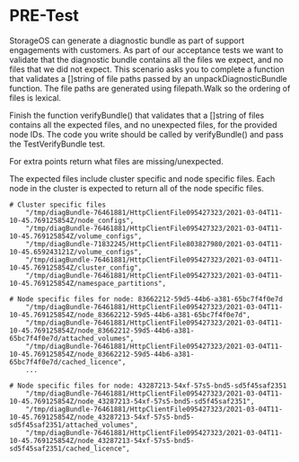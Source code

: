 # PRE-Test

StorageOS can generate a diagnostic bundle as part of support engagements with
customers. As part of our acceptance tests we want to validate that the
diagnostic bundle contains all the files we expect, and no files that we did not
expect. This scenario asks you to complete a function that validates a []string
of file paths passed by an unpackDiagnosticBundle function. The file paths are
generated using filepath.Walk so the ordering of files is lexical.

Finish the function verifyBundle() that validates that a []string of files
contains all the expected files, and no unexpected files, for the provided node
IDs. The code you write should be called by verifyBundle() and pass the
TestVerifyBundle test.

For extra points return what files are missing/unexpected.

The expected files include cluster specific and node specific files. Each node
in the cluster is expected to return all of the node specific files.

```
# Cluster specific files
	"/tmp/diagBundle-76461881/HttpClientFile095427323/2021-03-04T11-10-45.769125854Z/node_configs",
	"/tmp/diagBundle-76461881/HttpClientFile095427323/2021-03-04T11-10-45.769125854Z/volume_configs",
	"/tmp/diagBundle-71832245/HttpClientFile803827980/2021-03-04T11-10-45.659243121Z/volume_configs",
	"/tmp/diagBundle-76461881/HttpClientFile095427323/2021-03-04T11-10-45.769125854Z/cluster_config",
	"/tmp/diagBundle-76461881/HttpClientFile095427323/2021-03-04T11-10-45.769125854Z/namespace_partitions",	
	
# Node specific files for node: 83662212-59d5-44b6-a381-65bc7f4f0e7d
	"/tmp/diagBundle-76461881/HttpClientFile095427323/2021-03-04T11-10-45.769125854Z/node_83662212-59d5-44b6-a381-65bc7f4f0e7d",
	"/tmp/diagBundle-76461881/HttpClientFile095427323/2021-03-04T11-10-45.769125854Z/node_83662212-59d5-44b6-a381-65bc7f4f0e7d/attached_volumes",
	"/tmp/diagBundle-76461881/HttpClientFile095427323/2021-03-04T11-10-45.769125854Z/node_83662212-59d5-44b6-a381-65bc7f4f0e7d/cached_licence",
	...

# Node specific files for node: 43287213-54xf-57s5-bnd5-sd5f45saf2351
	"/tmp/diagBundle-76461881/HttpClientFile095427323/2021-03-04T11-10-45.769125854Z/node_43287213-54xf-57s5-bnd5-sd5f45saf2351",
	"/tmp/diagBundle-76461881/HttpClientFile095427323/2021-03-04T11-10-45.769125854Z/node_43287213-54xf-57s5-bnd5-sd5f45saf2351/attached_volumes",
	"/tmp/diagBundle-76461881/HttpClientFile095427323/2021-03-04T11-10-45.769125854Z/node_43287213-54xf-57s5-bnd5-sd5f45saf2351/cached_licence",
```